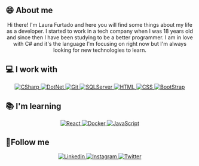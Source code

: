 

<h2>
<g-emoji class="g-emoji" alias="smile">😄</g-emoji>
About me 
</h2>
<p align="center">Hi there! I'm Laura Furtado and here you will find some things about my life as a developer. I started to work in a tech company when I was 18 years old and since then I have been studying to be a better programmer. I am in love with C# and it's the language I'm focusing on right now but I'm always looking for new technologies to learn.</p>
 
 
<h2>
 <g-emoji class="g-emoji" alias="computer">💻</g-emoji>
 I work with
</h2>
<p align="center">
  <a href="https://docs.microsoft.com/pt-br/dotnet/csharp/">
    <img src="https://img.shields.io/badge/C%23-239120?style=for-the-badge&logo=c-sharp&logoColor=white" alt="CSharp" style="vertical-align:top margin:6px 4px">
  </a> 
  <a href="https://docs.microsoft.com/pt-br/dotnet/">
    <img src="https://img.shields.io/badge/.NET-5C2D91?style=for-the-badge&logo=.net&logoColor=white" alt="DotNet" style="vertical-align:top margin:6px 4px">
  </a>  
  <a href="https://git-scm.com/">
    <img src="https://img.shields.io/badge/Git-F05032?style=for-the-badge&logo=git&logoColor=white" alt="Git" style="vertical-align:top margin:6px 4px">
  </a> 
  <a href="https://www.microsoft.com/pt-br/sql-server/sql-server-downloads">
    <img src="https://img.shields.io/badge/SQL%20Server-CC2927?style=for-the-badge&logo=&logoColor=white" alt="SQLServer" style="vertical-align:top margin:6px 4px">
  </a>
  <a href="/">
    <img src="https://img.shields.io/badge/HTML5-E34F26?style=for-the-badge&logo=html5&logoColor=white" alt="HTML" style="vertical-align:top margin:6px 4px">
  </a>
  <a href="/">
    <img src="https://img.shields.io/badge/CSS3-1572B6?style=for-the-badge&logo=css3&logoColor=white" alt="CSS" style="vertical-align:top margin:6px 4px">
  </a>
  <a href="https://getbootstrap.com.br/">
    <img src="https://img.shields.io/badge/Bootstrap-563D7C?style=for-the-badge&logo=bootstrap&logoColor=white" alt="BootStrap" style="vertical-align:top margin:6px 4px">
  </a>
</p>

<h2>
 <g-emoji class="g-emoji" alias="books">📚</g-emoji>
 I'm learning
</h2>
<p align="center">
  
  <a href="https://pt-br.reactjs.org/">
    <img src="https://img.shields.io/badge/React-20232A?style=for-the-badge&logo=react&logoColor=61DAFB" alt="React" style="vertical-align:top margin:6px 4px">
  </a>  
  <a href="https://www.docker.com/">
    <img src="https://img.shields.io/badge/Docker-2CA5E0?style=for-the-badge&logo=docker&logoColor=white" alt="Docker" style="vertical-align:top margin:6px 4px">
  </a> 
  <a href="https://www.javascript.com/">
    <img src="https://img.shields.io/badge/JavaScript-323330?style=for-the-badge&logo=javascript&logoColor=F7DF1E" alt="JavaScript" style="vertical-align:top margin:6px 4px">
  </a> 
</p>


<h2><g-emoji class="g-emoji" alias="dart">🎯</g-emoji>Follow me</h2>
<p align="center">
  <a href="https://www.linkedin.com/in/laura-furtado/">
    <img src="https://img.shields.io/badge/LinkedIn-0077B5?style=for-the-badge&logo=linkedin&logoColor=white" alt="Linkedin" style="vertical-align:top margin:6px 4px">
  </a> 
  <a href="https://www.instagram.com/lalalinha_f/">
    <img src="https://img.shields.io/badge/Instagram-E4405F?style=for-the-badge&logo=instagram&logoColor=white" alt="Instagram" style="vertical-align:top margin:6px 4px">
  </a>  
  <a href="https://www.instagram.com/lalalinha_f/">
    <img src="https://img.shields.io/badge/Twitter-1DA1F2?style=for-the-badge&logo=twitter&logoColor=white" alt="Twitter" style="vertical-align:top margin:6px 4px">
  </a> 
</p>


